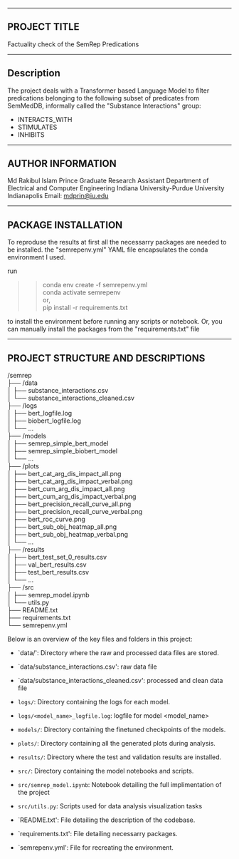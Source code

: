 --------------
PROJECT TITLE
--------------
Factuality check of the SemRep Predications

------------
Description
------------

The project deals with a Transformer based Language Model to filter predications belonging to the following subset of
predicates from SemMedDB, informally called the "Substance Interactions" group:

 * INTERACTS\_WITH
 * STIMULATES
 * INHIBITS


-------------------
AUTHOR INFORMATION
-------------------
Md Rakibul Islam Prince
Graduate Research Assistant
Department of Electrical and Computer Engineering
Indiana University-Purdue University Indianapolis
Email: mdprin@iu.edu


---------------------
PACKAGE INSTALLATION
---------------------
To reproduse the results at first all the necessarry packages are needed to be installed.
the "semrepenv.yml" YAML file encapsulates the conda environment I used.

run 
>> conda env create -f semrepenv.yml  
>> conda activate semrepenv  
or,  
>> pip install -r requirements.txt  

to install the environment before running any scripts or notebook.
Or, you can manually install the packages from the "requirements.txt" file


----------------------------------
PROJECT STRUCTURE AND DESCRIPTIONS
----------------------------------
/semrep  
├── /data  
│   ├── substance_interactions.csv  
│   └── substance_interactions_cleaned.csv  
├── /logs  
│   ├── bert_logfile.log  
│   ├── biobert_logfile.log  
│   └── ...  
├── /models  
│   ├── semrep_simple_bert_model  
│   ├── semrep_simple_biobert_model  
│   └── ...  
├── /plots  
│   ├── bert_cat_arg_dis_impact_all.png  
│   ├── bert_cat_arg_dis_impact_verbal.png  
│   ├── bert_cum_arg_dis_impact_all.png  
│   ├── bert_cum_arg_dis_impact_verbal.png  
│   ├── bert_precision_recall_curve_all.png  
│   ├── bert_precision_recall_curve_verbal.png  
│   ├── bert_roc_curve.png  
│   ├── bert_sub_obj_heatmap_all.png   
│   ├── bert_sub_obj_heatmap_verbal.png  
│   └── ...  
├── /results  
│   ├── bert_test_set_0_results.csv  
│   ├── val_bert_results.csv  
│   ├── test_bert_results.csv  
│   └── ...  
├── /src  
│   ├── semrep_model.ipynb  
│   └── utils.py  
├── README.txt  
├── requirements.txt  
└── semrepenv.yml  
  

Below is an overview of the key files and folders in this project:

- `data/': Directory where the raw and processed data files are stored.
- `data/substance_interactions.csv': raw data file
- `data/substance_interactions_cleaned.csv': processed and clean data file

- `logs/`: Directory containing the logs for each model.
- `logs/<model_name>_logfile.log`: logfile for model <model_name>

- `models/`: Directory containing the finetuned checkpoints of the models.
- `plots/`: Directory containing all the generated plots during analysis.
- `results/`: Directory where the test and validation results are installed.

- `src/`: Directory containing the model notebooks and scripts.
- `src/semrep_model.ipynb`: Notebook detailing the full implimentation of the project
- `src/utils.py`: Scripts used for data analysis visualization tasks

- `README.txt': File detailing the description of the codebase.
- `requirements.txt': File detailing necessarry packages.
- `semrepenv.yml': File for recreating the environment.



